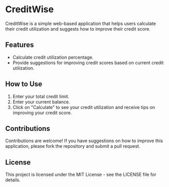 # CreditWise

CreditWise is a simple web-based application that helps users calculate their credit utilization and suggests how to improve their credit score.

## Features

- Calculate credit utilization percentage.
- Provide suggestions for improving credit scores based on current credit utilization.

## How to Use

1. Enter your total credit limit.
2. Enter your current balance.
3. Click on "Calculate" to see your credit utilization and receive tips on improving your credit score.

## Contributions

Contributions are welcome! If you have suggestions on how to improve this application, please fork the repository and submit a pull request.

## License

This project is licensed under the MIT License - see the LICENSE file for details.
